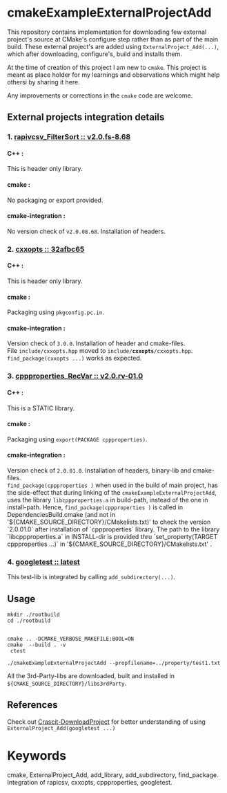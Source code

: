 cmakeExampleExternalProjectAdd
==============================

This repository contains implementation for downloading few external project's source at CMake's configure step rather than as part of the main build. These external project's are added using `ExternalProject_Add(...)`, which after downloading, configure's, build and installs them.

At the time of creation of this project I am new to `cmake`. This project is meant as place holder for my learnings and observations which might help othersi by sharing it here.

Any improvements or corrections in the `cmake` code are welcome.

External projects integration details
-------------------------------------
### 1.  [rapivcsv_FilterSort :: v2.0.fs-8.68](https://github.com/panchaBhuta/rapivcsv_FilterSort/tree/v2.0.fs-8.68)
#### C++     :
This is header only library.

#### cmake   :
No packaging or export provided.

#### cmake-integration   :
No version check of `v2.0.08.68`. Installation of headers.


### 2.  [cxxopts :: 32afbc65](https://github.com/jarro2783/cxxopts/tree/32afbc65263e42fa089f473d5a6131983d9b7200)
#### C++     :
This is header only library.

#### cmake   :
Packaging using `pkgconfig.pc.in`.

#### cmake-integration   :
Version check of `3.0.0`. Installation of header and cmake-files.  
File `include/cxxopts.hpp` moved to `include/`**`cxxopts`**`/cxxopts.hpp`.  
`find_package(cxxopts ...)` works as expected.


### 3.  [cppproperties_RecVar :: v2.0.rv-01.0](https://github.com/panchaBhuta/cpp-properties_RecVar/tree/v2.0.rv-01.0)
#### C++     :
This is a STATIC library.

#### cmake   :
Packaging using `export(PACKAGE cppproperties)`.

#### cmake-integration   :
Version check of `2.0.01.0`. Installation of headers, binary-lib and cmake-files.  
`find_package(cppproperties )` when used in the build of main project, has the side-effect that during linking of the `cmakeExampleExternalProjectAdd`, uses the library `libcppproperties.a` in build-path, instead of the one in install-path. Hence, `find_package(cppproperties )` is called in DependenciesBuild.cmake (and not in '${CMAKE_SOURCE_DIRECTORY}/CMakelists.txt)' to check the version `2.0.01.0` after installation of `cppproperties` library.  
The path to the library `libcppproperties.a` in INSTALL-dir is provided thru `set_property(TARGET cppproperties ...)` in '${CMAKE_SOURCE_DIRECTORY}/CMakelists.txt' .


### 4. [googletest :: latest](https://github.com/google/googletest)
This test-lib is integrated by calling `add_subdirectory(...)`.


Usage
-----

```command
mkdir ./rootbuild
cd ./rootbuild


cmake .. -DCMAKE_VERBOSE_MAKEFILE:BOOL=ON
cmake  --build . -v
 ctest

./cmakeExampleExternalProjectAdd --propfilename=../property/test1.txt

```

All the 3rd-Party-libs are downloaded, built and installed in `${CMAKE_SOURCE_DIRECTORY}/libs3rdParty`.  


References
----------
Check out [Crascit-DownloadProject](https://github.com/Crascit/DownloadProject) for better understanding of using `ExternalProject_Add(googletest ...)`
  


Keywords
========
cmake, ExternalProject_Add, add_library, add_subdirectory, find_package.  
Integration of rapicsv, cxxopts, cppproperties, googletest.